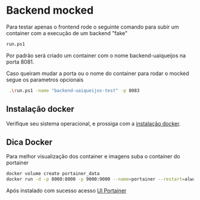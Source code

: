 # Backend mocked

Para testar apenas o frontend rode o seguinte comando para subir um container com a execução de um backend "fake"

```sh
run.ps1
```

Por padrão será criado um container com o nome backend-uaiqueijos na porta 8081.

Caso queiram mudar a porta ou o nome do container para rodar o mocked segue os parametros opcionais 

```sh
 .\run.ps1 -name "backend-uaiqueijos-test" -p 8083
```

## Instalação docker

Verifique seu sistema operacional, e prossiga com a [instalação docker](https://docs.docker.com/get-docker/).

## Dica Docker

Para melhor visualização dos container e imagens suba o container do portainer

```sh
docker volume create portainer_data
docker run -d -p 8000:8000 -p 9000:9000 --name=portainer --restart=always -v /var/run/docker.sock:/var/run/docker.sock -v portainer_data:/data portainer/portainer-ce
```

Após instalado com sucesso acesso [UI Portainer](http://localhost:9000)





